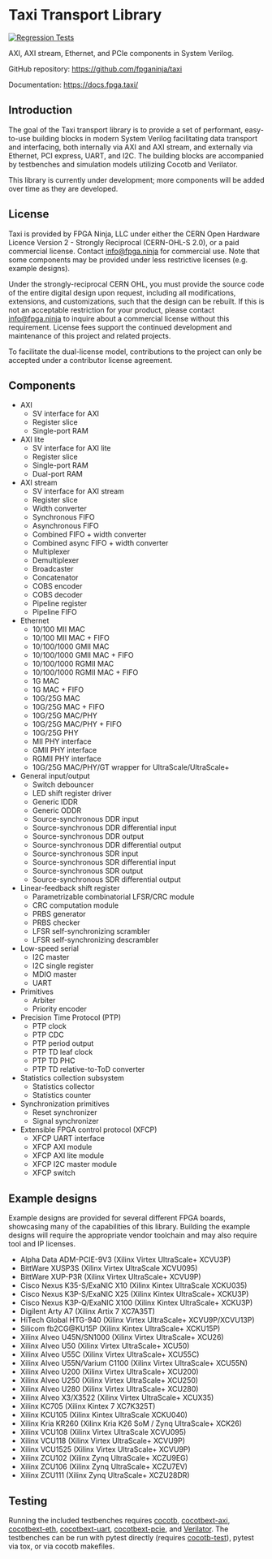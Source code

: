 # Taxi Transport Library

[![Regression Tests](https://github.com/fpganinja/taxi/actions/workflows/regression-tests.yml/badge.svg)](https://github.com/fpganinja/taxi/actions/workflows/regression-tests.yml)

AXI, AXI stream, Ethernet, and PCIe components in System Verilog.

GitHub repository: https://github.com/fpganinja/taxi

Documentation: https://docs.fpga.taxi/

## Introduction

The goal of the Taxi transport library is to provide a set of performant, easy-to-use building blocks in modern System Verilog facilitating data transport and interfacing, both internally via AXI and AXI stream, and externally via Ethernet, PCI express, UART, and I2C.  The building blocks are accompanied by testbenches and simulation models utilizing Cocotb and Verilator.

This library is currently under development; more components will be added over time as they are developed.

## License

Taxi is provided by FPGA Ninja, LLC under either the CERN Open Hardware Licence Version 2 - Strongly Reciprocal (CERN-OHL-S 2.0), or a paid commercial license.  Contact info@fpga.ninja for commercial use.  Note that some components may be provided under less restrictive licenses (e.g. example designs).

Under the strongly-reciprocal CERN OHL, you must provide the source code of the entire digital design upon request, including all modifications, extensions, and customizations, such that the design can be rebuilt.  If this is not an acceptable restriction for your product, please contact info@fpga.ninja to inquire about a commercial license without this requirement.  License fees support the continued development and maintenance of this project and related projects.

To facilitate the dual-license model, contributions to the project can only be accepted under a contributor license agreement.

## Components

*  AXI
    *  SV interface for AXI
    *  Register slice
    *  Single-port RAM
*  AXI lite
    *  SV interface for AXI lite
    *  Register slice
    *  Single-port RAM
    *  Dual-port RAM
*  AXI stream
    *  SV interface for AXI stream
    *  Register slice
    *  Width converter
    *  Synchronous FIFO
    *  Asynchronous FIFO
    *  Combined FIFO + width converter
    *  Combined async FIFO + width converter
    *  Multiplexer
    *  Demultiplexer
    *  Broadcaster
    *  Concatenator
    *  COBS encoder
    *  COBS decoder
    *  Pipeline register
    *  Pipeline FIFO
*  Ethernet
    *  10/100 MII MAC
    *  10/100 MII MAC + FIFO
    *  10/100/1000 GMII MAC
    *  10/100/1000 GMII MAC + FIFO
    *  10/100/1000 RGMII MAC
    *  10/100/1000 RGMII MAC + FIFO
    *  1G MAC
    *  1G MAC + FIFO
    *  10G/25G MAC
    *  10G/25G MAC + FIFO
    *  10G/25G MAC/PHY
    *  10G/25G MAC/PHY + FIFO
    *  10G/25G PHY
    *  MII PHY interface
    *  GMII PHY interface
    *  RGMII PHY interface
    *  10G/25G MAC/PHY/GT wrapper for UltraScale/UltraScale+
*  General input/output
    *  Switch debouncer
    *  LED shift register driver
    *  Generic IDDR
    *  Generic ODDR
    *  Source-synchronous DDR input
    *  Source-synchronous DDR differential input
    *  Source-synchronous DDR output
    *  Source-synchronous DDR differential output
    *  Source-synchronous SDR input
    *  Source-synchronous SDR differential input
    *  Source-synchronous SDR output
    *  Source-synchronous SDR differential output
*  Linear-feedback shift register
    *  Parametrizable combinatorial LFSR/CRC module
    *  CRC computation module
    *  PRBS generator
    *  PRBS checker
    *  LFSR self-synchronizing scrambler
    *  LFSR self-synchronizing descrambler
*  Low-speed serial
    *  I2C master
    *  I2C single register
    *  MDIO master
    *  UART
*  Primitives
    *  Arbiter
    *  Priority encoder
*  Precision Time Protocol (PTP)
    *  PTP clock
    *  PTP CDC
    *  PTP period output
    *  PTP TD leaf clock
    *  PTP TD PHC
    *  PTP TD relative-to-ToD converter
*  Statistics collection subsystem
    *  Statistics collector
    *  Statistics counter
*  Synchronization primitives
    *  Reset synchronizer
    *  Signal synchronizer
*  Extensible FPGA control protocol (XFCP)
    *  XFCP UART interface
    *  XFCP AXI module
    *  XFCP AXI lite module
    *  XFCP I2C master module
    *  XFCP switch

## Example designs

Example designs are provided for several different FPGA boards, showcasing many of the capabilities of this library.  Building the example designs will require the appropriate vendor toolchain and may also require tool and IP licenses.

*  Alpha Data ADM-PCIE-9V3 (Xilinx Virtex UltraScale+ XCVU3P)
*  BittWare XUSP3S (Xilinx Virtex UltraScale XCVU095)
*  BittWare XUP-P3R (Xilinx Virtex UltraScale+ XCVU9P)
*  Cisco Nexus K35-S/ExaNIC X10 (Xilinx Kintex UltraScale XCKU035)
*  Cisco Nexus K3P-S/ExaNIC X25 (Xilinx Kintex UltraScale+ XCKU3P)
*  Cisco Nexus K3P-Q/ExaNIC X100 (Xilinx Kintex UltraScale+ XCKU3P)
*  Digilent Arty A7 (Xilinx Artix 7 XC7A35T)
*  HiTech Global HTG-940 (Xilinx Virtex UltraScale+ XCVU9P/XCVU13P)
*  Silicom fb2CG@KU15P (Xilinx Kintex UltraScale+ XCKU15P)
*  Xilinx Alveo U45N/SN1000 (Xilinx Virtex UltraScale+ XCU26)
*  Xilinx Alveo U50 (Xilinx Virtex UltraScale+ XCU50)
*  Xilinx Alveo U55C (Xilinx Virtex UltraScale+ XCU55C)
*  Xilinx Alveo U55N/Varium C1100 (Xilinx Virtex UltraScale+ XCU55N)
*  Xilinx Alveo U200 (Xilinx Virtex UltraScale+ XCU200)
*  Xilinx Alveo U250 (Xilinx Virtex UltraScale+ XCU250)
*  Xilinx Alveo U280 (Xilinx Virtex UltraScale+ XCU280)
*  Xilinx Alveo X3/X3522 (Xilinx Virtex UltraScale+ XCUX35)
*  Xilinx KC705 (Xilinx Kintex 7 XC7K325T)
*  Xilinx KCU105 (Xilinx Kintex UltraScale XCKU040)
*  Xilinx Kria KR260 (Xilinx Kria K26 SoM / Zynq UltraScale+ XCK26)
*  Xilinx VCU108 (Xilinx Virtex UltraScale XCVU095)
*  Xilinx VCU118 (Xilinx Virtex UltraScale+ XCVU9P)
*  Xilinx VCU1525 (Xilinx Virtex UltraScale+ XCVU9P)
*  Xilinx ZCU102 (Xilinx Zynq UltraScale+ XCZU9EG)
*  Xilinx ZCU106 (Xilinx Zynq UltraScale+ XCZU7EV)
*  Xilinx ZCU111 (Xilinx Zynq UltraScale+ XCZU28DR)

## Testing

Running the included testbenches requires [cocotb](https://github.com/cocotb/cocotb), [cocotbext-axi](https://github.com/alexforencich/cocotbext-axi), [cocotbext-eth](https://github.com/alexforencich/cocotbext-eth), [cocotbext-uart](https://github.com/alexforencich/cocotbext-uart), [cocotbext-pcie](https://github.com/alexforencich/cocotbext-pcie), and [Verilator](https://www.veripool.org/verilator/).  The testbenches can be run with pytest directly (requires [cocotb-test](https://github.com/themperek/cocotb-test)), pytest via tox, or via cocotb makefiles.
